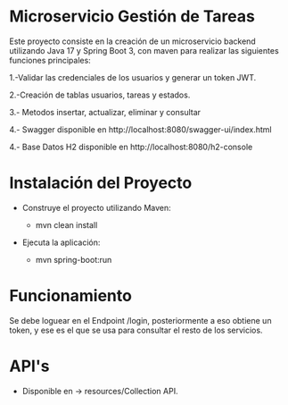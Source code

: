 # Microservicio Gestión de Tareas


Este proyecto consiste en la creación de un microservicio backend utilizando Java 17 y Spring Boot 3, con maven para realizar las siguientes funciones principales:

1.-Validar las credenciales de los usuarios y generar un token JWT.

2.-Creación de tablas usuarios, tareas y estados.

3.- Metodos insertar, actualizar, eliminar y consultar

4.- Swagger disponible en http://localhost:8080/swagger-ui/index.html

4.- Base Datos H2 disponible en http://localhost:8080/h2-console


# Instalación del Proyecto

* Construye el proyecto utilizando Maven:
    * mvn clean install

* Ejecuta la aplicación:
    * mvn spring-boot:run

# Funcionamiento
  
  Se debe loguear en el Endpoint /login, posteriormente a eso obtiene un token, y ese es el que se usa para 
  consultar el resto de los servicios.

# API's 
  * Disponible en -> resources/Collection API.






